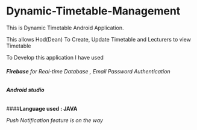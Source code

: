 # Dynamic-Timetable-Management
This is Dynamic Timetable Android Application.

This allows Hod(Dean) To Create, Update Timetable and Lecturers to view Timetable

To Develop this application I have used

###### **Firebase** for Real-time Database , Email Password Authentication 

###### **Android studio** 
####**Language used : JAVA**

*Push Notification feature is on the way*
